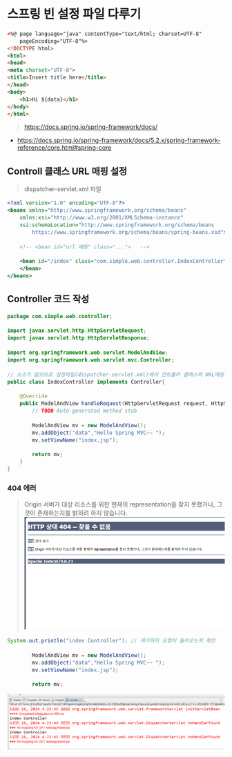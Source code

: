 
# 스프링 빈 설정 파일 다루기

```html
<%@ page language="java" contentType="text/html; charset=UTF-8"
    pageEncoding="UTF-8"%>
<!DOCTYPE html>
<html>
<head>
<meta charset="UTF-8">
<title>Insert title here</title>
</head>
<body>
	<h1>Hi ${data}</h1>
</body>
</html>

```

> https://docs.spring.io/spring-framework/docs/
- https://docs.spring.io/spring-framework/docs/5.2.x/spring-framework-reference/core.html#spring-core
## Controll 클래스 URL 매핑 설정
> dispatcher-servlet.xml 파일
```xml
<?xml version="1.0" encoding="UTF-8"?>
<beans xmlns="http://www.springframework.org/schema/beans"
    xmlns:xsi="http://www.w3.org/2001/XMLSchema-instance"
    xsi:schemaLocation="http://www.springframework.org/schema/beans
        https://www.springframework.org/schema/beans/spring-beans.xsd">

	<!-- <bean id="url 매핑" class="...">   -->
    
    <bean id="/index" class="com.simple.web.controller.IndexController">  
    </bean>
</beans>
```

## Controller 코드 작성
```java
package com.simple.web.controller;

import javax.servlet.http.HttpServletRequest;
import javax.servlet.http.HttpServletResponse;

import org.springframework.web.servlet.ModelAndView;
import org.springframework.web.servlet.mvc.Controller;

// 소스가 없으므로 설정파일(dispatcher-servlet.xml)에서 컨트롤러 클래스의 URL매핑한다.
public class IndexController implements Controller{

	@Override
	public ModelAndView handleRequest(HttpServletRequest request, HttpServletResponse response) throws Exception {
		// TODO Auto-generated method stub
		
		ModelAndView mv = new ModelAndView();
		mv.addObject("data","Hello Spring MVC~~ ");
		mv.setViewName("index.jsp");
		
		return mv;		
	}	
}
```
### 404 에러
> Origin 서버가 대상 리소스를 위한 현재의 representation을 찾지 못했거나, 그것이 존재하는지를 밝히려 하지 않습니다.
![image](representation_error.png)

```java
System.out.println("index Controller"); // 여기까지 요청이 들어오는지 확인
		
		ModelAndView mv = new ModelAndView();
		mv.addObject("data","Hello Spring MVC~~ ");
		mv.setViewName("index.jsp");
		
		return mv;
```
![image](representation_error1.png)


